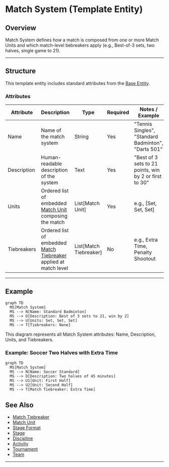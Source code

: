 # Match System (Template Entity)

## Overview

Match System defines how a match is composed from one or more Match Units and which match-level tiebreakers apply (e.g., Best-of-3 sets, two halves, single game to 21).

---

## Structure

This template entity includes standard attributes from the [Base Entity](../../../foundation/base_entity.md).

### Attributes

| Attribute    | Description                                                                                                 | Type            | Required | Notes / Example                                                                 |
| ------------ | ----------------------------------------------------------------------------------------------------------- | --------------- | -------- | ------------------------------------------------------------------------------- |
| Name         | Name of the match system                                                                                    | String          | Yes      | "Tennis Singles", "Standard Badminton", "Darts 501"                            |
| Description  | Human-readable description of the system                                                                    | Text            | Yes      | "Best of 3 sets to 21 points, win by 2 or first to 30"                          |
| Units        | Ordered list of embedded [Match Unit](match_unit/match_unit.md) composing the match                         | List[Match Unit] | Yes    | e.g., [Set, Set, Set]                                                            |
| Tiebreakers  | Ordered list of embedded [Match Tiebreaker](match_tiebreaker.md) applied at match level                     | List[Match Tiebreaker] | No | e.g., Extra Time, Penalty Shootout                                               |

---

## Example

```mermaid
graph TD
  MS[Match System]
  MS --> N[Name: Standard Badminton]
  MS --> D[Description: Best of 3 sets to 21, win by 2]
  MS --> U[Units: Set, Set, Set]
  MS --> T[Tiebreakers: None]
```

This diagram represents all Match System attributes: Name, Description, Units, and Tiebreakers.

### Example: Soccer Two Halves with Extra Time

```mermaid
graph TD
  MS[Match System]
  MS --> N[Name: Soccer Standard]
  MS --> D[Description: Two halves of 45 minutes]
  MS --> U1[Unit: First Half]
  MS --> U2[Unit: Second Half]
  MS --> T[Match Tiebreaker: Extra Time]
```

## See Also

- [Match Tiebreaker](match_tiebreaker.md)
- [Match Unit](match_unit/match_unit.md)
- [Stage Format](../stage_format.md)
- [Stage](../stage.md)
- [Discipline](../../../discipline/discipline.md)
- [Activity](../../../discipline/activity/activity.md)
- [Tournament](../../../tournament/tournament.md)
- [Team](../../../team/team.md)

---
